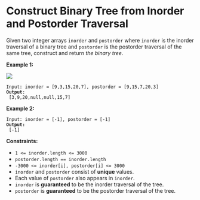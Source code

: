 # Construct Binary Tree from Inorder and Postorder Traversal



Given two integer arrays `inorder` and `postorder` where `inorder` is the inorder traversal of a binary tree and `postorder` is the postorder traversal of the same tree, construct and return _the binary tree_.

&#x20;

**Example 1:**

![](https://assets.leetcode.com/uploads/2021/02/19/tree.jpg)

<pre><code>Input: inorder = [9,3,15,20,7], postorder = [9,15,7,20,3]
<strong>Output:
</strong> [3,9,20,null,null,15,7]
</code></pre>

**Example 2:**

<pre><code>Input: inorder = [-1], postorder = [-1]
<strong>Output:
</strong> [-1]
</code></pre>

&#x20;

**Constraints:**

* `1 <= inorder.length <= 3000`
* `postorder.length == inorder.length`
* `-3000 <= inorder[i], postorder[i] <= 3000`
* `inorder` and `postorder` consist of **unique** values.
* Each value of `postorder` also appears in `inorder`.
* `inorder` is **guaranteed** to be the inorder traversal of the tree.
* `postorder` is **guaranteed** to be the postorder traversal of the tree.

